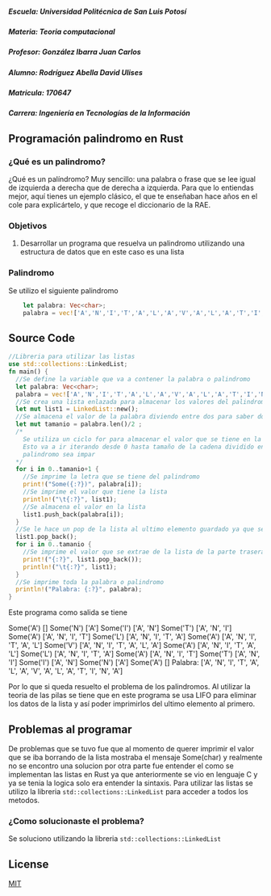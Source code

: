 ##### Escuela: Universidad Politécnica de San Luis Potosí
##### Materia: Teoria computacional
##### Profesor: González Ibarra Juan Carlos
##### Alumno: Rodríguez Abella David Ulises 
##### Matricula: 170647
##### Carrera: Ingeniería en Tecnologías de la Información
## Programación palindromo en Rust 
### ¿Qué es un palindromo?
¿Qué es un palíndromo? Muy sencillo: una palabra o frase que se lee igual de izquierda a derecha que de derecha a izquierda. 
Para que lo entiendas mejor, aquí tienes un ejemplo clásico, el que te enseñaban hace años en el cole para explicártelo, 
y que recoge el diccionario de la RAE.
  
### Objetivos
 1. Desarrollar un programa que resuelva un palindromo utilizando una estructura de datos que en este caso es una lista


### Palindromo
Se utilizo el siguiente palindromo
```rust  
	let palabra: Vec<char>;
	palabra = vec!['A','N','I','T','A','L','A','V','A','L','A','T','I','N','A'];
```
## Source Code

```rust
//Libreria para utilizar las listas 
use std::collections::LinkedList;
fn main() {
  //Se define la variable que va a contener la palabra o palindromo
  let palabra: Vec<char>;
  palabra = vec!['A','N','I','T','A','L','A','V','A','L','A','T','I','N','A'];
  //Se crea una lista enlazada para almacenar los valores del palindromo
  let mut list1 = LinkedList::new();
  //Se almacena el valor de la palabra diviendo entre dos para saber donde dejar de almacenar en la lista 
  let mut tamanio = palabra.len()/2 ;
  /*
	Se utiliza un ciclo for para almacenar el valor que se tiene en la palabra en la lista
	Esto va a ir iterando desde 0 hasta tamaño de la cadena dividido entre dos más uno, esto para hacer el arreglo en caso de que el 
	palindromo sea impar  
  */
  for i in 0..tamanio+1 {
    //Se imprime la letra que se tiene del palindromo
    print!("Some({:?})", palabra[i]);
    //Se imprime el valor que tiene la lista
    println!("\t{:?}", list1);
    //Se almacena el valor en la lista 
    list1.push_back(palabra[i]);
  }
  //Se le hace un pop de la lista al ultimo elemento guardado ya que se imprimio en pantalla y no es necesario almacenarlo y mostrarlo denuevo
  list1.pop_back();
  for i in 0..tamanio {
    //Se imprime el valor que se extrae de la lista de la parte trasera como una pila o utilizando LIFO
    print!("{:?}", list1.pop_back());
    println!("\t{:?}", list1);
  }
  //Se imprime toda la palabra o palindromo
  println!("Palabra: {:?}", palabra);    
}

```

Este programa como salida se tiene

Some('A')       []
Some('N')       ['A']
Some('I')       ['A', 'N']
Some('T')       ['A', 'N', 'I']
Some('A')       ['A', 'N', 'I', 'T']
Some('L')       ['A', 'N', 'I', 'T', 'A']
Some('A')       ['A', 'N', 'I', 'T', 'A', 'L']
Some('V')       ['A', 'N', 'I', 'T', 'A', 'L', 'A']
Some('A')       ['A', 'N', 'I', 'T', 'A', 'L']
Some('L')       ['A', 'N', 'I', 'T', 'A']
Some('A')       ['A', 'N', 'I', 'T']
Some('T')       ['A', 'N', 'I']
Some('I')       ['A', 'N']
Some('N')       ['A']
Some('A')       []
Palabra: ['A', 'N', 'I', 'T', 'A', 'L', 'A', 'V', 'A', 'L', 'A', 'T', 'I', 'N', 'A']

Por lo que si queda resuelto el problema de los palindromos.
Al utilizar la teoria de las pilas se tiene que en este programa se usa LIFO para eliminar los datos de la lista y así poder imprimirlos del ultimo elemento al primero.

## Problemas al programar
De problemas que se tuvo fue que al momento de querer imprimir el valor que se iba borrando de la lista mostraba el mensaje Some(char) y realmente no se encontro una solucion
por otra parte fue entender el como se implementan las listas en Rust ya que anteriormente se vio en lenguaje C y ya se tenia la logica solo era entender la sintaxis.
Para utilizar las listas se utilizo la libreria ```std::collections::LinkedList``` para acceder a todos los metodos.


### ¿Como solucionaste el problema?
Se soluciono utilizando la libreria ```std::collections::LinkedList```

## License
[MIT](https://choosealicense.com/licenses/mit/)